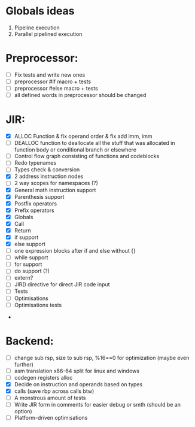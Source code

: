 # Globals ideas

1. Pipeline execution
2. Parallel pipelined execution

# Preprocessor:

- [ ] Fix tests and write new ones
- [ ] preprocessor #if macro + tests
- [ ] preprocessor #else macro + tests
- [ ] all defined words in preprocessor should be changed

# JIR:
- [x] ALLOC Function & fix operand order & fix add imm, imm
- [ ] DEALLOC function to deallocate all the stuff that was allocated in function body or conditional branch or elsewhere
- [ ] Control flow graph consisting of functions and codeblocks
- [ ] Redo typenames
- [ ] Types check & conversion
- [x] 2 address instruction nodes
- [ ] 2 way scopes for namespaces (?)
- [x] General math instruction support
- [x] Parenthesis support
- [x] Postfix operators
- [x] Prefix operators
- [x] Globals
- [x] Call
- [x] Return
- [x] if support
- [x] else support
- [ ] one expression blocks after if and else without {}
- [ ] while support
- [ ] for support
- [ ] do support (?)
- [ ] extern?
- [ ] JIR() directive for direct JIR code input
- [ ] Tests
- [ ] Optimisations
- [ ] Optimisations tests
- 
# Backend:

- [ ] change sub rsp, size to sub rsp, %16==0 for optimization (maybe even further)
- [ ] asm translation x86-64 split for linux and windows
- [ ] codegen registers alloc
- [x] Decide on instruction and operands based on types
- [x] calls (save rbp across calls btw)
- [ ] A monstrous amount of tests
- [ ] Write JIR form in comments for easier debug or smth (should be an option)
- [ ] Platform-driven optimisations
